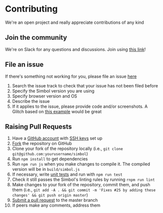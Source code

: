 # Contributing

We're an open project and really appreciate contributions of any kind

## Join the community

We're on Slack for any questions and discussions. Join using [this link](https://join.slack.com/t/wearesimbol/shared_invite/enQtNDA4NTMzODc0NzU1LTQzYTBkMjI4NmRhYjFhNTM2YWIxNjhiMmRlZTM1OTBiM2Y4ZWNlNWUwY2Q1ZGYwZTY2YTBkOTU0YzUyMWZhZTg)!

## File an issue

If there's something not working for you, please file an issue [here](https://github.com/wearesimbol/simbol/issues)

1. Search the issue track to check that your issue has not been filed before
2. Specify the Simbol version you are using
3. Specify browser version and OS
4. Describe the issue
5. If it applies to the issue, please provide code and/or screenshots. A Glitch based on [this example](https://glitch.com/edit/#!/a-simbol-example) would be great

## Raising Pull Requests

1. Have a [GitHub account](https://github.com/join) with [SSH keys](https://help.github.com/articles/generating-a-new-ssh-key-and-adding-it-to-the-ssh-agent/) set up
2. [Fork](https://github.com/wearesimbol/simbol/fork) the repository on GitHub
3. Clone your fork of the repository locally (i.e., `git clone git@github.com:yourusername/simbol`)
4. Run `npm install` to get dependencies
5. Run `npm run js` when you make changes to compile it. The compiled version will be in `build/simbol.js`
6. If necessary, write [unit tests](https://github.com/wearesimbol/simbol/tree/master/test) and run with `npm run test`
7. Check it still passes the Simbol's linting rules by running `rnpm run lint`
6. Make changes to your fork of the repository, commit them, and push them (i.e., `git add -A . && git commit -m 'Fixes #25 by adding these changes' && git push origin master`)
8. [Submit a pull request](https://www.digitalocean.com/community/tutorials/how-to-create-a-pull-request-on-github) to the master branch
9. If peers make any comments, address them
